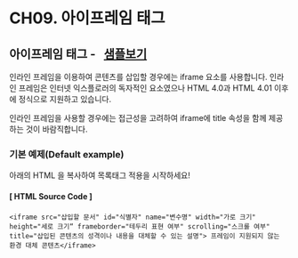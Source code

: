 # CH09. 아이프레임 태그

  
  

## 아이프레임 태그 \-   [샘플보기](http://wdschools.co.kr/gate/classroom/chapter1-html5/page/sample/test8.html)

  

인라인 프레임을 이용하여 콘텐츠를 삽입할 경우에는 iframe 요소를 사용합니다. 인라인 프레임은 인터넷 익스플로러의 독자적인 요소였으나 HTML 4.0과 HTML 4.01 이후에 정식으로 지원하고 있습니다.

인라인 프레임을 사용할 경우에는 접근성을 고려하여 iframe에 title 속성을 함께 제공하는 것이 바람직합니다.

  

### 기본 예제(Default example)

아래의 HTML 을 복사하여 목록태그 적용을 시작하세요!

  

#### \[ HTML Source Code \]

```
<iframe src="삽입할 문서" id="식별자" name="변수명" width="가로 크기" height="세로 크기“ frameborder="테두리 표현 여부" scrolling="스크롤 여부" 
title="삽입된 콘텐츠의 성격이나 내용을 대체할 수 있는 설명"> 프레임이 지원되지 않는 환경 대체 콘텐츠</iframe>
```